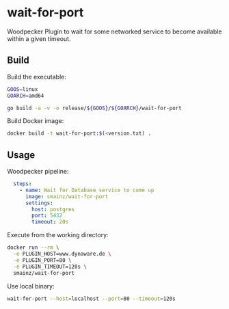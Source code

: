 # wait-for-port

Woodpecker Plugin to wait for some networked service to become available within a given timeout.

## Build

Build the executable:

```bash
GOOS=linux
GOARCH=amd64

go build -a -v -o release/${GOOS}/${GOARCH}/wait-for-port
```

Build Docker image:

```bash
docker build -t wait-for-port:$(<version.txt) .
```

## Usage

Woodpecker pipeline:

```yaml
  steps:
    - name: Wait for Database service to come up
      image: smainz/wait-for-port
      settings:
        host: postgres
        port: 5432
        timeout: 20s      
```

Execute from the working directory:

```bash
docker run --rm \
  -e PLUGIN_HOST=www.dynaware.de \
  -e PLUGIN_PORT=80 \
  -e PLUGIN_TIMEOUT=120s \
  smainz/wait-for-port
```

Use local binary:

```bash
wait-for-port --host=localhost --port=80 --timeout=120s
```
